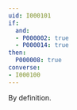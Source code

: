 ```yaml
---
uid: I000101
if:
  and:
  - P000002: true
  - P000014: true
then:
  P000008: true
converse:
- I000100
---
```


By definition.

